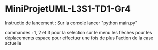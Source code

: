 # MiniProjetUML-L3S1-TD1-Gr4

Instructio de lancement :
    Sur la console lancer "python main.py"

commandes :
    1, 2 et 3 pour la selection sur le menu
    les flèches pour les déplacements
    espace pour effectuer une fois de plus l'action de la case actuelle